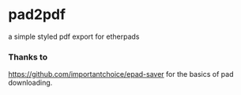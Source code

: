 # pad2pdf
a simple styled pdf export for etherpads


### Thanks to 
https://github.com/importantchoice/epad-saver for the basics of pad downloading.